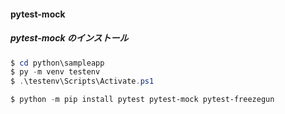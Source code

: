 #### pytest-mock

##### pytest-mock のインストール

```powershell
$ cd python\sampleapp
$ py -m venv testenv
$ .\testenv\Scripts\Activate.ps1

$ python -m pip install pytest pytest-mock pytest-freezegun
```
